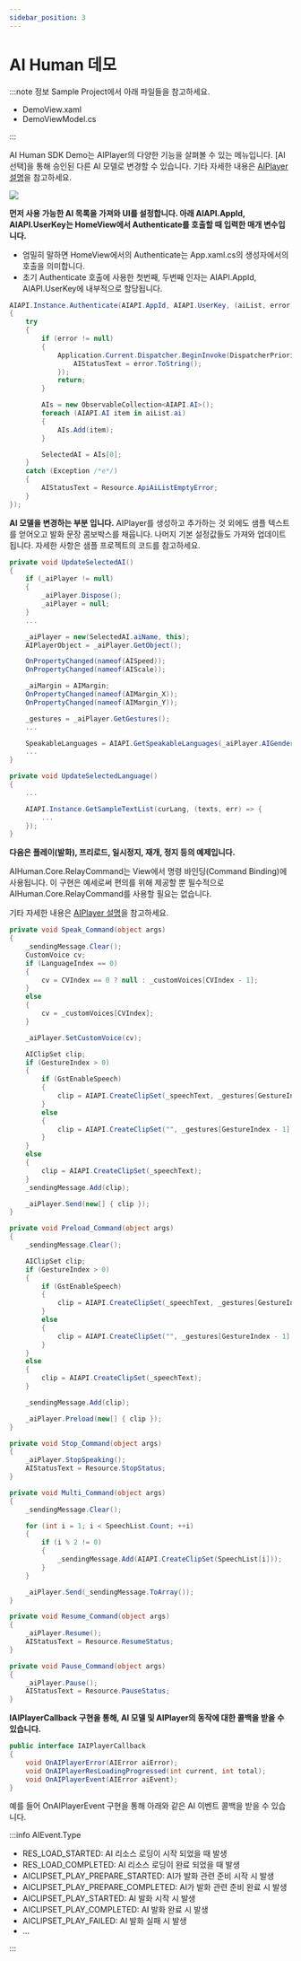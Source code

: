 ```yaml
---
sidebar_position: 3
---
```


# AI Human 데모
:::note 정보
Sample Project에서 아래 파일들을 참고하세요.
- DemoView.xaml
- DemoViewModel.cs

:::

AI Human SDK Demo는 AIPlayer의 다양한 기능을 살펴볼 수 있는 메뉴입니다. [AI 선택]을 통해 승인된 다른 AI 모델로 변경할 수 있습니다. 기타 자세한 내용은 [AIPlayer 설명](../../../category/aiplayer-description-1)을 참고하세요.

<img src="/img/aihuman/windows/WPF_Sample_DemoPage.png" />

**먼저 사용 가능한 AI 목록을 가져와 UI를 설정합니다. 아래 AIAPI.AppId, AIAPI.UserKey는 HomeView에서 Authenticate를 호출할 때 입력한 매개 변수입니다.**
- 엄밀히 말하면 HomeView에서의 Authenticate는 App.xaml.cs의 생성자에서의 호출을 의미합니다.
- 초기 Authenticate 호출에 사용한 첫번째, 두번째 인자는 AIAPI.AppId, AIAPI.UserKey에 내부적으로 할당됩니다.

```csharp
AIAPI.Instance.Authenticate(AIAPI.AppId, AIAPI.UserKey, (aiList, error) =>
{
    try
    {
        if (error != null)
        {
            Application.Current.Dispatcher.BeginInvoke(DispatcherPriority.Render, () => {
                AIStatusText = error.ToString();
            });
            return;
        }

        AIs = new ObservableCollection<AIAPI.AI>();
        foreach (AIAPI.AI item in aiList.ai)
        {
            AIs.Add(item);
        }

        SelectedAI = AIs[0];
    }
    catch (Exception /*e*/)
    {
        AIStatusText = Resource.ApiAiListEmptyError;
    }
});
```

**AI 모델을 변경하는 부분 입니다.** AIPlayer를 생성하고 추가하는 것 외에도 샘플 텍스트를 얻어오고 발화 문장 콤보박스를 채웁니다. 나머지 기본 설정값들도 가져와 업데이트됩니다.
자세한 사항은 샘플 프로젝트의 코드를 참고하세요.

```csharp
private void UpdateSelectedAI()
{
    if (_aiPlayer != null)
    {
        _aiPlayer.Dispose();
        _aiPlayer = null;
    }
    ...

    _aiPlayer = new(SelectedAI.aiName, this);
    AIPlayerObject = _aiPlayer.GetObject();           

    OnPropertyChanged(nameof(AISpeed));
    OnPropertyChanged(nameof(AIScale));

    _aiMargin = AIMargin;
    OnPropertyChanged(nameof(AIMargin_X));
    OnPropertyChanged(nameof(AIMargin_Y));

    _gestures = _aiPlayer.GetGestures();
    ...

    SpeakableLanguages = AIAPI.GetSpeakableLanguages(_aiPlayer.AIGender);
    ...
}

private void UpdateSelectedLanguage()
{
    ...

    AIAPI.Instance.GetSampleTextList(curLang, (texts, err) => { 
        ...
    });
}
```

**다음은 플레이(발화), 프리로드, 일시정지, 재개, 정지 등의 예제입니다.** 

AIHuman.Core.RelayCommand는 View에서 명령 바인딩(Command Binding)에 사용됩니다. 이 구현은 예세로써 편의를 위해 제공할 뿐 필수적으로 AIHuman.Core.RelayCommand를 사용할 필요는 없습니다.

기타 자세한 내용은 [AIPlayer 설명](../../../category/aiplayer-description-1)을 참고하세요.

```csharp
private void Speak_Command(object args)
{
    _sendingMessage.Clear();
    CustomVoice cv;
    if (LanguageIndex == 0)
    {
        cv = CVIndex == 0 ? null : _customVoices[CVIndex - 1];
    }
    else
    {
        cv = _customVoices[CVIndex];
    }

    _aiPlayer.SetCustomVoice(cv);

    AIClipSet clip;
    if (GestureIndex > 0)
    {
        if (GstEnableSpeech)
        {
            clip = AIAPI.CreateClipSet(_speechText, _gestures[GestureIndex - 1].Name);
        }
        else
        {
            clip = AIAPI.CreateClipSet("", _gestures[GestureIndex - 1].Name);
        }
    }
    else
    {
        clip = AIAPI.CreateClipSet(_speechText);
    }
    _sendingMessage.Add(clip);

    _aiPlayer.Send(new[] { clip });
}

private void Preload_Command(object args)
{
    _sendingMessage.Clear();

    AIClipSet clip;
    if (GestureIndex > 0)
    {
        if (GstEnableSpeech)
        {
            clip = AIAPI.CreateClipSet(_speechText, _gestures[GestureIndex - 1].Name);
        }
        else
        {
            clip = AIAPI.CreateClipSet("", _gestures[GestureIndex - 1].Name);
        }
    }
    else
    {
        clip = AIAPI.CreateClipSet(_speechText);
    }

    _sendingMessage.Add(clip);

    _aiPlayer.Preload(new[] { clip });
}

private void Stop_Command(object args)
{
    _aiPlayer.StopSpeaking();
    AIStatusText = Resource.StopStatus;
}

private void Multi_Command(object args)
{
    _sendingMessage.Clear();

    for (int i = 1; i < SpeechList.Count; ++i)
    {
        if (i % 2 != 0)
        {
            _sendingMessage.Add(AIAPI.CreateClipSet(SpeechList[i]));
        }
    }

    _aiPlayer.Send(_sendingMessage.ToArray());
}

private void Resume_Command(object args)
{
    _aiPlayer.Resume();
    AIStatusText = Resource.ResumeStatus;
}

private void Pause_Command(object args)
{
    _aiPlayer.Pause();
    AIStatusText = Resource.PauseStatus;
}
```

**IAIPlayerCallback 구현을 통해, AI 모델 및 AIPlayer의 동작에 대한 콜백을 받을 수 있습니다.**

```csharp
public interface IAIPlayerCallback
{
    void OnAIPlayerError(AIError aiError);
    void OnAIPlayerResLoadingProgressed(int current, int total);
    void OnAIPlayerEvent(AIError aiEvent);
}
```

예를 들어 OnAIPlayerEvent 구현을 통해 아래와 같은 AI 이벤트 콜백을 받을 수 있습니다.

:::info AIEvent.Type

- RES_LOAD_STARTED: AI 리소스 로딩이 시작 되었을 때 발생
- RES_LOAD_COMPLETED: AI 리소스 로딩이 완료 되었을 때 발생
- AICLIPSET_PLAY_PREPARE_STARTED: AI가 발화 관련 준비 시작 시 발생
- AICLIPSET_PLAY_PREPARE_COMPLETED: AI가 발화 관련 준비 완료 시 발생
- AICLIPSET_PLAY_STARTED: AI 발화 시작 시 발생
- AICLIPSET_PLAY_COMPLETED: AI 발화 완료 시 발생
- AICLIPSET_PLAY_FAILED: AI 발화 실패 시 발생
- ...

:::
